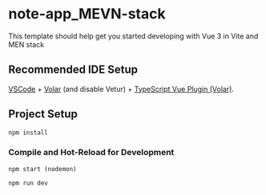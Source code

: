# note-app_MEVN-stack

This template should help get you started developing with Vue 3 in Vite and MEN stack

## Recommended IDE Setup

[VSCode](https://code.visualstudio.com/) + [Volar](https://marketplace.visualstudio.com/items?itemName=Vue.volar) (and disable Vetur) + [TypeScript Vue Plugin (Volar)](https://marketplace.visualstudio.com/items?itemName=Vue.vscode-typescript-vue-plugin).

## Project Setup

```backend and frontend derictory
npm install
```

### Compile and Hot-Reload for Development

```backend
npm start (nodemon)
```

```frontend
npm run dev
```
